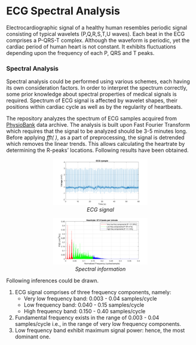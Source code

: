 # ECG Spectral Analysis
Electrocardiographic signal of a healthy human resembles periodic signal consisting of typical wavelets (P,Q,R,S,T,U waves).
Each beat in the ECG comprises a P-QRS-T complex. Although the waveform is periodic, yet the cardiac period of human heart is not constant. It exhibits fluctuations depending upon the frequency of each P, QRS and T peaks.

### Spectral Analysis
Spectral analysis could be performed using various schemes, each having its own consideration factors. In order to interpret the spectrum correctly, some prior knowledge about spectral properties of medical signals is required. Spectrum of ECG signal is affected by wavelet shapes, their positions within cardiac cycle as well as by the regularity of heartbeats.

The repository analyzes the spectrum of ECG samples acquired from <a href="https://archive.physionet.org/cgi-bin/atm/ATM?database=nsrdb&tool=plot_waveforms" target="blank_">PhysioBank</a> data archive. The analysis is built upon Fast Fourier Transform which requires that the signal to be analyzed should be 3-5 minutes long. Before applying <i>fft( )</i>, as a part of preprocessing, the signal is detrended which removes the linear trends. This allows calculating the heartrate by determining the R-peaks’ locations. Following results have been obtained.
<p align="center">
  <img src="https://github.com/rimshasaeed/ecg-spectral-analysis/blob/main/results/figure1.jpg", alt="ecg signal" width="50%">
  <br>
  <i>ECG signal</i>
</p>
<p align="center">
  <img src="https://github.com/rimshasaeed/ecg-spectral-analysis/blob/main/results/figure2.jpg", alt="psd" width="50%">
  <br>
  <i>Spectral information</i>
</p>

Following inferences could be drawn.
1. ECG signal comprises of three frequency components, namely:
   - Very low frequency band: 0.003 - 0.04 samples/cycle
   - Low frequency band: 0.040 - 0.15 samples/cycle 
   - High frequency band: 0.150 - 0.40 samples/cycle
2. Fundamental frequency exists in the range of 0.003 - 0.04 samples/cycle i.e., in the range of very low frequency components.
3. Low frequency band exhibit maximum signal power: hence, the most dominant one.

